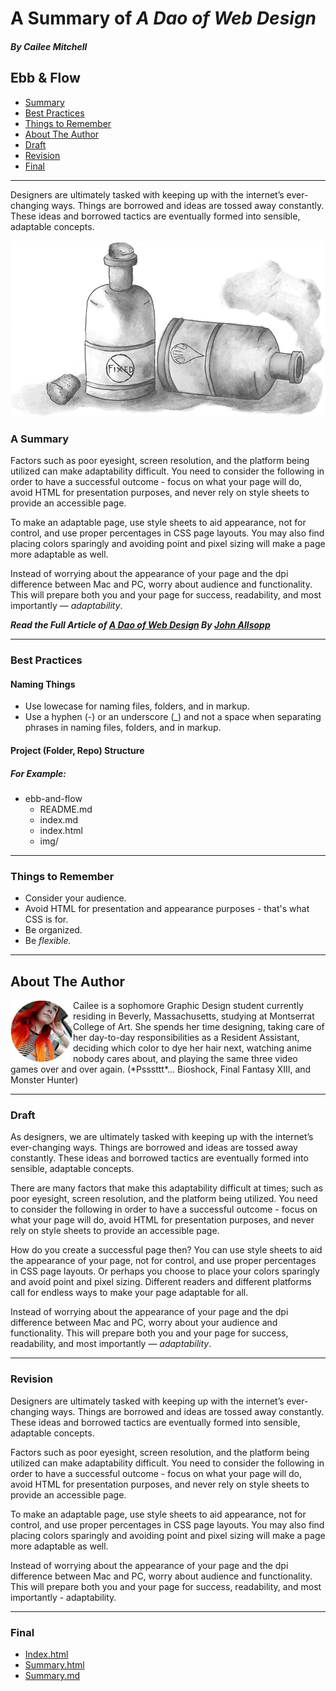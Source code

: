 # A Summary of *A Dao of Web Design*
##### By *Cailee Mitchell*


## Ebb & Flow
 - [Summary](#a-summary)
 - [Best Practices](#best-practices)
 - [Things to Remember](#things-to-remember)
 - [About The Author](#about-the-author)
 - [Draft](#draft)
 - [Revision](#revision)
 - [Final](#final)
- - -

Designers are ultimately tasked with keeping up with the internet’s ever-changing ways. Things are borrowed and ideas are tossed away constantly. These ideas and borrowed tactics are eventually formed into sensible, adaptable concepts. 

![hero image](img/heroimage.jpg)

### A Summary

Factors such as poor eyesight, screen resolution, and the platform being utilized can make adaptability difficult. You need to consider the following in order to have a successful outcome - focus on what your page will do, avoid HTML for presentation purposes, and never rely on style sheets to provide an accessible page. 

To make an adaptable page, use style sheets to aid appearance, not for control, and use proper percentages in CSS page layouts. You may also find placing colors sparingly and avoiding point and pixel sizing will make a page more adaptable as well. 

Instead of worrying about the appearance of your page and the dpi difference between Mac and PC, worry about audience and functionality. This will prepare both you and your page for success, readability, and most importantly — *adaptability*.

***Read the Full Article of <a href="https://alistapart.com/article/dao">A Dao of Web Design</a> By <a href="https://alistapart.com/author/johnallsopp">John Allsopp</a>***

- - -

### Best Practices

#### Naming Things

- Use lowecase for naming files, folders, and in markup.
- Use a hyphen (-) or an underscore (_) and not a space when separating phrases in naming files, folders, and in markup.

#### Project (Folder, Repo) Structure

##### For Example:
- ebb-and-flow
  - README.md
  - index.md
  - index.html
  - img/
 
 - - -
 ### Things to Remember
 - Consider your audience.
 - Avoid HTML for presentation and appearance purposes - that's what CSS is for.
 - Be organized.
 - Be *flexible.*
 
 - - - 

## About The Author

<img align="left" width="100" height="100" src="img/cailee.jpg"> 
Cailee is a sophomore Graphic Design student currently residing in Beverly, Massachusetts, studying at Montserrat College of Art. She spends her time designing, taking care of her day-to-day responsibilities as a Resident Assistant, deciding which color to dye her hair next, watching anime nobody cares about, and playing the same three video games over and over again.
(*Psssttt*... Bioshock, Final Fantasy XIII, and Monster Hunter)

- - -

### Draft

As designers, we are ultimately tasked with keeping up with the internet’s ever-changing ways. Things are borrowed and ideas are tossed away constantly. These ideas and borrowed tactics are eventually formed into sensible, adaptable concepts. 

There are many factors that make this adaptability difficult at times; such as poor eyesight, screen resolution, and the platform being utilized. You need to consider the following in order to have a successful outcome - focus on what your page will do, avoid HTML for presentation purposes, and never rely on style sheets to provide an accessible page. 

How do you create a successful page then? You can use style sheets to aid the appearance of your page, not for control, and use proper percentages in CSS page layouts. Or perhaps you choose to place your colors sparingly and avoid point and pixel sizing. Different readers and different platforms call for endless ways to make your page adaptable for all. 

Instead of worrying about the appearance of your page and the dpi difference between Mac and PC, worry about your audience and functionality. This will prepare both you and your page for success, readability, and most importantly — *adaptability*.

- - -

### Revision

Designers are ultimately tasked with keeping up with the internet’s ever-changing ways. Things are borrowed and ideas are tossed away constantly. These ideas and borrowed tactics are eventually formed into sensible, adaptable concepts. 

Factors such as poor eyesight, screen resolution, and the platform being utilized can make adaptability difficult. You need to consider the following in order to have a successful outcome - focus on what your page will do, avoid HTML for presentation purposes, and never rely on style sheets to provide an accessible page. 

To make an adaptable page, use style sheets to aid appearance, not for control, and use proper percentages in CSS page layouts. You may also find placing colors sparingly and avoiding point and pixel sizing will make a page more adaptable as well. 

Instead of worrying about the appearance of your page and the dpi difference between Mac and PC, worry about audience and functionality. This will prepare both you and your page for success, readability, and most importantly - adaptability.

- - -

### Final

- [Index.html](https://caileemitchell.github.io/ebb-and-flow/)
- [Summary.html](https://caileemitchell.github.io/ebb-and-flow/summary.html)
- [Summary.md](https://caileemitchell.github.io/ebb-and-flow/summary.md)
